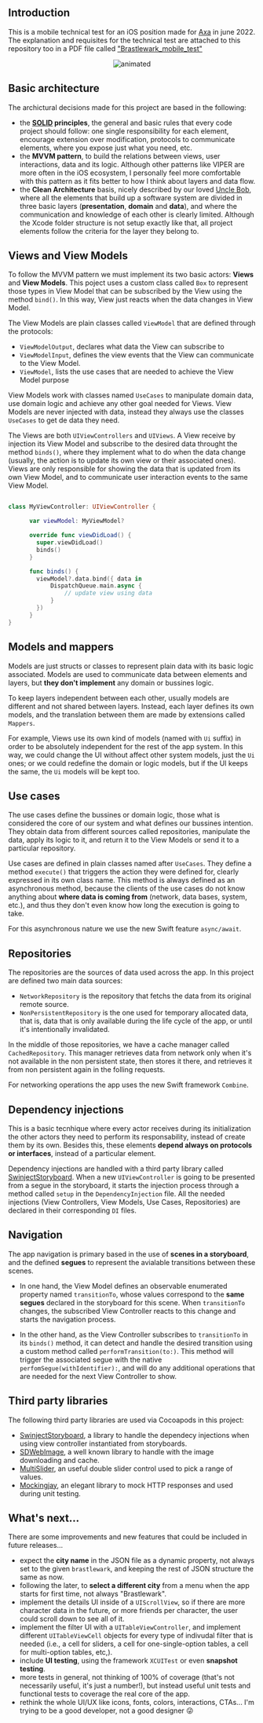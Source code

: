 ## Introduction

This is a mobile technical test for an iOS position made for [Axa](https://www.axa.com/en) in june 2022. The explanation and requisites for the technical test are attached to this repository too in a PDF file called ["Brastlewark_mobile_test"](https://github.com/jaimearanaz/Brastlewark/blob/main/Brastlewark_mobile_test.pdf)

<p align="center">
  <img src="brastlewark.gif" alt="animated" />
</p>

## Basic architecture

The archictural decisions made for this project are based in the following:
- the **[SOLID](https://en.wikipedia.org/wiki/SOLID) principles**, the general and basic rules that every code project should follow: one single responsibility for each element, encourage extension over modification, protocols to communicate elements, where you expose just what you need, etc.
- the **MVVM pattern**, to build the relations between views, user interactions, data and its logic. Although other patterns like VIPER are more often in the iOS ecosystem, I personally feel more comfortable with this pattern as it fits better to how I think about layers and data flow. 
- the **Clean Architecture** basis, nicely described by our loved [Uncle Bob](https://blog.cleancoder.com/uncle-bob/2012/08/13/the-clean-architecture.html), where all the elements that build up a software system are divided in three basic layers (**presentation**, **domain** and **data**), and where the communication and knowledge of each other is clearly limited. Although the Xcode folder structure is not setup exactly like that, all project elements follow the criteria for the layer they belong to.


## Views and View Models

To follow the MVVM pattern we must implement its two basic actors: **Views** and **View Models**. This poject uses a custom class called `Box` to represent those types in View Model that can be subscribed by the View using the method `bind()`. In this way, View just reacts when the data changes in View Model.

The View Models are plain classes called `ViewModel` that are defined through the protocols:
- `ViewModelOutput`, declares what data the View can subscribe to
- `ViewModelInput`, defines the view events that the View can communicate to the View Model.
- `ViewModel`, lists the use cases that are needed to achieve the View Model purpose

View Models work with classes named `UseCases` to manipulate domain data, use domain logic and achieve any other goal needed for Views. View Models are never injected with data, instead they always use the classes `UseCases` to get de data they need.

The Views are both `UIViewControllers` and `UIViews`. A View receive by injection its View Model and subscribe to the desired data throught the method `binds()`, where they implement what to do when the data change (usually, the action is to update its own view or their associated ones). Views are only responsible for showing the data that is updated from its own View Model, and to communicate user interaction events to the same View Model.


```swift

class MyViewController: UIViewController {

      var viewModel: MyViewModel?

      override func viewDidLoad() {
        super.viewDidLoad()
        binds()
      }

      func binds() { 
        viewModel?.data.bind({ data in
            DispatchQueue.main.async {
                // update view using data
            }
        })
      }
}

```

## Models and mappers

Models are just structs or classes to represent plain data with its basic logic associated. Models are used to communicate data between elements and layers, but **they don't implement** any domain or bussines logic.

To keep layers independent between each other, usually models are different and not shared between layers. Instead, each layer defines its own models, and the translation between them are made by extensions called `Mappers`.

For example, Views use its own kind of models (named with `Ui` suffix) in order to be absolutely independent for the rest of the app system. In this way, we could change the UI without affect other system models, just the `Ui` ones; or we could redefine the domain or logic models, but if the UI keeps the same, the `Ui` models will be kept too.


## Use cases

The use cases define the bussines or domain logic, those what is considered the core of our system and what defines our bussines intention. They obtain data from different sources called repositories, manipulate the data, apply its logic to it, and return it to the View Models or send it to a particular repository.

Use cases are defined in plain classes named after `UseCases`. They define a method `execute()` that triggers the action they were defined for, clearly expressed in its own class name. This method is always defined as an asynchronous method, because the clients of the use cases do not know anything about **where data is coming from** (network, data bases, system, etc.), and thus they don't even know how long the execution is going to take. 

For this asynchronous nature we use the new Swift feature `async/await`.


## Repositories

The repositories are the sources of data used across the app. In this project are defined two main data sources:
- `NetworkRepository` is the repository that fetchs the data from its original remote source. 
- `NonPersistentRepository` is the one used for temporary allocated data, that is, data that is only available during the life cycle of the app, or until it's intentionally invalidated.

In the middle of those repositories, we have a cache manager called `CachedRepository`. This manager retrieves data from network only when it's not available in the non persistent state, then stores it there, and retrieves it from non persistent again in the folling requests.

For networking operations the app uses the new Swift framework `Combine`.


## Dependency injections

This is a basic tecnhique where every actor receives during its initialization the other actors they need to perform its responsability, instead of create them by its own. Besides this, these elements **depend always on protocols or interfaces**, instead of a particular element.

Dependency injections are handled with a third party library called [SwinjectStoryboard](https://github.com/Swinject/SwinjectStoryboard). When a new `UIViewController` is going to be presented from a segue in the storyboard, it starts the injection process through a method called `setup` in the `DependencyInjection` file. All the needed injections (View Controllers, View Models, Use Cases, Repositories) are declared in their corresponding `DI` files.


## Navigation

The app navigation is primary based in the use of **scenes in a storyboard**, and the defined **segues** to represent the avialable transitions between these scenes.

- In one hand, the View Model defines an observable enumerated property named `transitionTo`, whose values correspond to the **same segues** declared in the storyboard for this scene. When `transitionTo` changes, the subscribed View Controller reacts to this change and starts the navigation process.

- In the other hand, as the View Controller subscribes to `transitionTo` in its `binds()` method, it can detect and handle the desired transition using a custom method called `performTransition(to:)`. This method will trigger the associated segue with the native `perfomSegue(withIdentifier):`, and will do any additional operations that are needed for the next View Controller to show.


## Third party libraries

The following third party libraries are used via Cocoapods in this project:

- [SwinjectStoryboard](https://github.com/Swinject/SwinjectStoryboard), a library to handle the dependecy injections when using view controller instantiated from storyboards. 
- [SDWebImage](https://github.com/SDWebImage/SDWebImage), a well known library to handle with the image downloading and cache.
- [MultiSlider](https://github.com/yonat/MultiSlider), an useful double slider control used to pick a range of values.
- [Mockingjay](https://github.com/kylef/Mockingjay), an elegant library to mock HTTP responses and used during unit testing.


## What's next...

There are some improvements and new features that could be included in future releases...
- expect the **city name** in the JSON file as a dynamic property, not always set to the given `brastlewark`, and keeping the rest of JSON structure the same as now.
- following the later, to **select a different city** from a menu when the app starts for first time, not always "Brastlewark".
- implement the details UI inside of a `UIScrollView`, so if there are more character data in the future, or more friends per character, the user could scroll down to see all of it.
- implement the filter UI with a `UITableViewController`, and implement different `UITableViewCell` objects for every type of indivudal filter that is needed (i.e., a cell for sliders, a cell for one-single-option tables, a cell for multi-option tables, etc,).
- include **UI testing**, using the framework `XCUITest` or even **snapshot testing**.
- more tests in general, not thinking of 100% of coverage (that's not necessarily useful, it's just a number!), but instead useful unit tests and functional tests to coverage the real core of the app.
- rethink the whole UI/UX like icons, fonts, colors, interactions, CTAs... I'm trying to be a good developer, not a good designer 😜
